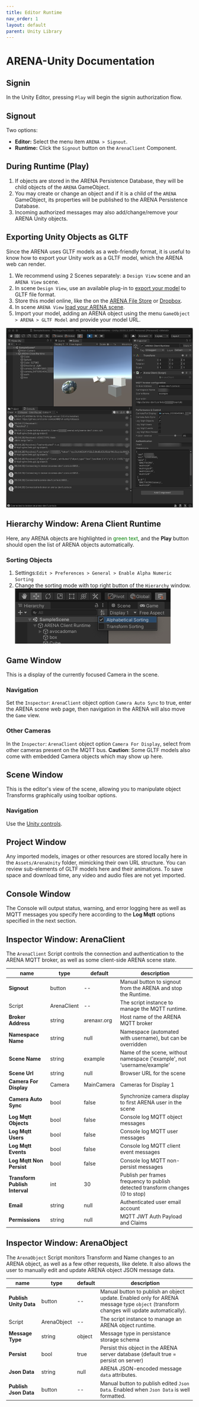 ```yaml
---
title: Editor Runtime
nav_order: 1
layout: default
parent: Unity Library
---
```


# ARENA-Unity Documentation

## Signin
In the Unity Editor, pressing `Play` will begin the signin authorization flow.

## Signout
Two options:
- **Editor:** Select the menu item `ARENA > Signout`.
- **Runtime:** Click the `Signout` button on the `ArenaClient` Component.

## During Runtime (Play)

1. If objects are stored in the ARENA Persistence Database, they will be child objects of the `ARENA` GameObject.
1. You may create or change an object and if it is a child of the `ARENA` GameObject, its properties will be published to the ARENA Persistence Database.
1. Incoming authorized messages may also add/change/remove your ARENA Unity objects.

## Exporting Unity Objects as GLTF

Since the ARENA uses GLTF models as a web-friendly format, it is useful to know how to export your Unity work as a GLTF model, which the ARENA web can render.
1. We recommend using 2 Scenes separately: a `Design View` scene and an `ARENA View` scene.
1. In scene `Design View`, use an available plug-in to [export your model](/content/3d-content/unity) to GLTF file format.
1. Store this model online, like the on the [ARENA File Store](/content/interface/filestore) or [Dropbox](/content/overview/build#add-new-objects).
1. In scene  `ARENA View` [load your ARENA scene](/content/unity).
1. Import your model, adding an ARENA object using the menu `GameObject > ARENA > GLTF Model` and provide your model URL.

![/assets/img/unity/unity-desktop.png](/assets/img/unity/unity-desktop.png)

## Hierarchy Window: Arena Client Runtime
Here, any ARENA objects are highlighted in <span style="color: green;">green text</span>, and the **Play** button should open the list of ARENA objects automatically.
### Sorting Objects
1. Settings:`Edit > Preferences > General > Enable Alpha Numeric Sorting`
1. Change the sorting mode with top right button of the `Hierarchy` window.
    ![/assets/img/unity/alphanumeric-sort.png](/assets/img/unity/alphanumeric-sort.png)

## Game Window
This is a display of the currently focused Camera in the scene.
### Navigation
Set the `Inspector`: `ArenaClient` object option `Camera Auto Sync` to true, enter the ARENA scene web page, then navigation in the ARENA will also move the `Game` view.
### Other Cameras
In the `Inspector`: `ArenaClient` object option `Camera For Display`, select from other cameras present on the MQTT bus. **Caution**: Some GLTF models also come with embedded Camera objects which may show up here.

## Scene Window
This is the editor's view of the scene, allowing you to manipulate object Transforms graphically using toolbar options.
### Navigation
Use the [Unity controls](https://docs.unity3d.com/Manual/SceneViewNavigation.html).

## Project Window
Any imported models, images or other resources are stored locally here in the `Assets/ArenaUnity` folder, mimicking their own URL structure. You can review sub-elements of GLTF models here and their animations. To save space and download time, any video and audio files are not yet imported.

## Console Window
The Console will output status, warning, and error logging here as well as MQTT messages you specify here according to the **Log Mqtt** options specified in the next section.

## Inspector Window: ArenaClient
The `ArenaClient` Script controls the connection and authentication to the ARENA MQTT broker, as well as some client-side ARENA scene state.

name | type | default | description
-- | -- | -- | --
**Signout** | button | -- | Manual button to signout from the ARENA and stop the Runtime.
Script | ArenaClient | -- | The script instance to manage the MQTT runtime.
**Broker Address** | string | arenaxr.org | Host name of the ARENA MQTT broker
**Namespace Name** | string | null | Namespace (automated with username), but can be overridden
**Scene Name** | string | example | Name of the scene, without namespace ('example', not 'username/example'
**Scene Url** | string | null | Browser URL for the scene
**Camera For Display** | Camera | MainCamera | Cameras for Display 1
**Camera Auto Sync** | bool | false | Synchronize camera display to first ARENA user in the scene
**Log Mqtt Objects** | bool | false | Console log MQTT object messages
**Log Mqtt Users** | bool | false | Console log MQTT user messages
**Log Mqtt Events** | bool | false | Console log MQTT client event messages
**Log Mqtt Non Persist** | bool | false | Console log MQTT non-persist messages
**Transform Publish Interval** | int | 30 | Publish per frames frequency to publish detected transform changes (0 to stop)
**Email** | string | null | Authenticated user email account
**Permissions** | string | null | MQTT JWT Auth Payload and Claims

## Inspector Window: ArenaObject
The `ArenaObject` Script monitors Transform and Name changes to an ARENA object, as well as a few other requests, like delete. It also allows the user to manually edit and update ARENA object JSON message data.

name | type | default | description
-- | -- | -- | --
**Publish Unity Data** | button | -- | Manual button to publish an object update. Enabled only for ARENA message type `object` (transform changes will update automatically).
Script | ArenaObject | -- | The script instance to manage an ARENA object runtime.
**Message Type** | string | object | Message type in persistance storage schema
**Persist**| bool | true | Persist this object in the ARENA server database (default true = persist on server)
**Json Data** | string | null | ARENA JSON-encoded message `data` attributes.
**Publish Json Data** | button | -- | Manual button to publish edited `Json Data`. Enabled when `Json Data` is well formatted.

